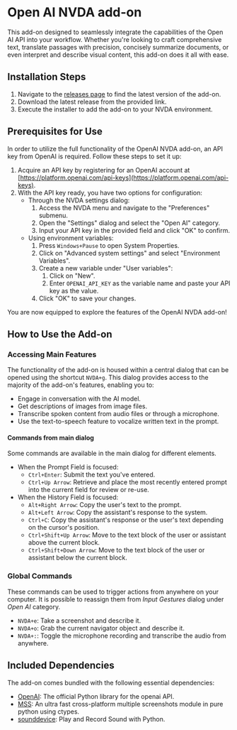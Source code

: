 # Open AI NVDA add-on

This add-on designed to seamlessly integrate the capabilities of the Open AI API into your workflow. Whether you're looking to craft comprehensive text, translate passages with precision, concisely summarize documents, or even interpret and describe visual content, this add-on does it all with ease.

## Installation Steps

1. Navigate to the [releases page](https://github.com/aaclause/nvda-OpenAI/releases) to find the latest version of the add-on.
2. Download the latest release from the provided link.
3. Execute the installer to add the add-on to your NVDA environment.

## Prerequisites for Use

In order to utilize the full functionality of the OpenAI NVDA add-on, an API key from OpenAI is required. Follow these steps to set it up:

1. Acquire an API key by registering for an OpenAI account at [https://platform.openai.com/api-keys](https://platform.openai.com/api-keys).
2. With the API key ready, you have two options for configuration:
   - Through the NVDA settings dialog:
     1. Access the NVDA menu and navigate to the "Preferences" submenu.
     2. Open the "Settings" dialog and select the "Open AI" category.
     3. Input your API key in the provided field and click "OK" to confirm.
   - Using environment variables:
     1. Press `Windows+Pause` to open System Properties.
     2. Click on "Advanced system settings" and select "Environment Variables".
     3. Create a new variable under "User variables":
         1. Click on "New".
         2. Enter `OPENAI_API_KEY` as the variable name and paste your API key as the value.
     4. Click "OK" to save your changes.

You are now equipped to explore the features of the OpenAI NVDA add-on!

## How to Use the Add-on

### Accessing Main Features

The functionality of the add-on is housed within a central dialog that can be opened using the shortcut `NVDA+g`. This dialog provides access to the majority of the add-on's features, enabling you to:

- Engage in conversation with the AI model.
- Get descriptions of images from image files.
- Transcribe spoken content from audio files or through a microphone.
- Use the text-to-speech feature to vocalize written text in the prompt.

#### Commands from main dialog

Some commands are available in the main dialog for different elements.

- When the Prompt Field is focused:
	- `Ctrl+Enter`: Submit the text you've entered.
	- `Ctrl+Up Arrow`: Retrieve and place the most recently entered prompt into the current field for review or re-use.
- When the History Field is focused:
	- `Alt+Right Arrow`: Copy the user's text to the prompt.
	- `Alt+Left Arrow`: Copy the assistant's response to the system.
	- `Ctrl+C`: Copy the assistant's response or the user's text depending on the cursor's position.
	- `Ctrl+Shift+Up Arrow`: Move to the text block of the user or assistant above the current block.
	- `Ctrl+Shift+Down Arrow`: Move to the text block of the user or assistant below the current block.

### Global Commands

These commands can be used to trigger actions from anywhere on your computer. It is possible to reassign them from *Input Gestures* dialog under *Open AI* category.

- `NVDA+e`: Take a screenshot and describe it.
- `NVDA+o`: Grab the current navigator object and describe it.
- `NVDA+:`: Toggle the microphone recording and transcribe the audio from anywhere.

## Included Dependencies

The add-on comes bundled with the following essential dependencies:

- [OpenAI](https://pypi.org/project/openai/): The official Python library for the openai API.
- [MSS](https://pypi.org/project/mss/): An ultra fast cross-platform multiple screenshots module in pure python using ctypes.
- [sounddevice](https://pypi.org/project/sounddevice/): Play and Record Sound with Python.
